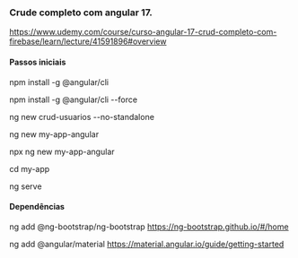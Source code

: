 ### Crude completo com angular 17.


https://www.udemy.com/course/curso-angular-17-crud-completo-com-firebase/learn/lecture/41591896#overview

#### Passos iniciais 

npm install -g @angular/cli

npm install -g @angular/cli --force

ng new crud-usuarios --no-standalone

ng new my-app-angular

npx ng new my-app-angular

cd my-app

ng serve

#### Dependências
ng add @ng-bootstrap/ng-bootstrap
https://ng-bootstrap.github.io/#/home

ng add @angular/material
https://material.angular.io/guide/getting-started